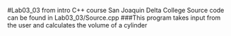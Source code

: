#Lab03_03 from intro C++ course San Joaquin Delta College
Source code can be found in Lab03_03/Source.cpp
###This program takes input from the user and calculates the volume of a cylinder
